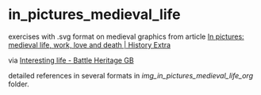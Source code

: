 # in_pictures_medieval_life

exercises with .svg format on medieval graphics from article [In pictures: medieval life, work, love and death | History Extra](http://www.historyextra.com/article/animals/pictures-medieval-life?utm_source=Facebook+referral&utm_medium=Facebook.com&utm_campaign=Bitly)

via [Interesting life - Battle Heritage GB](https://www.facebook.com/BattleHeritageGB/posts/1628522997387516)

detailed references in several formats in _img_in_pictures_medieval_life_org_ folder.
